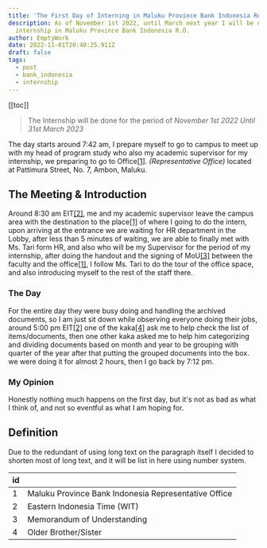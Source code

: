 ```yaml
---
title: 'The First Day of Interning in Maluku Province Bank Indonesia Representative Office'
description: As of November 1st 2022, until March next year I will be doing
  internship in Maluku Province Bank Indonesia R.O.
author: EmptyWork
date: 2022-11-01T20:40:25.911Z
draft: false
tags:
  - post
  - bank_indonesia
  - internship
---
```


[[toc]]

> The Internship will be done for the period of _November 1st 2022 Until 31st March 2023_

The day starts around 7:42 am, I prepare myself to go to campus to meet up with my head of program study who also my academic supervisor for my internship, we preparing to go to Office[[1]](#definition). _(Representative Office)_ located at Pattimura Street, No. 7, Ambon, Maluku.

## The Meeting & Introduction

Around 8:30 am EIT[[2]](#definition), me and my academic supervisor leave the campus area with the destination to the place[[1]](#definition) of where I going to do the intern, upon arriving at the entrance we are waiting for HR department in the Lobby, after less than 5 minutes of waiting, we are able to finally met with Ms. Tari form HR, and also who will be my Supervisor for the period of my internship, after doing the handout and the signing of MoU[[3]](#definition) between the faculty and the office[[1]](#definition), I follow Ms. Tari to do the tour of the office space, and also introducing myself to the rest of the staff there.

### The Day

For the entire day they were busy doing and handling the archived documents, so I am just sit down while observing everyone doing their jobs, around 5:00 pm EIT[[2]](#definition) one of the kaka[[4]](#definition) ask me to help check the list of items/documents, then one other kaka asked me to help him categorizing and dividing documents based on month and year to be grouping with quarter of the year after that putting the grouped documents into the box. we were doing it for almost 2 hours, then I go back by 7:12 pm.

### My Opinion

Honestly nothing much happens on the first day, but it's not as bad as what I think of, and not so eventful as what I am hoping for.

## Definition

Due to the redundant of using long text on the paragraph itself I decided to shorten most of long text, and it will be list in here using number system.

| id  |                                                      |
| --- | ---------------------------------------------------- |
| 1   | Maluku Province Bank Indonesia Representative Office |
| 2   | Eastern Indonesia Time (WIT)                         |
| 3   | Memorandum of Understanding                          |
| 4   | Older Brother/Sister                                 |
